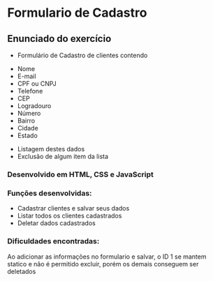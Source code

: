 # Formulario de Cadastro

## Enunciado do exercício

* Formulário de Cadastro de clientes contendo
- Nome
- E-mail
- CPF ou CNPJ
- Telefone
- CEP
- Logradouro
- Número
- Bairro
- Cidade
- Estado

* Listagem destes dados
* Exclusão de algum item da lista

### Desenvolvido em HTML, CSS e JavaScript 


### Funções desenvolvidas: 

- Cadastrar clientes e salvar seus dados 
- Listar todos os clientes cadastrados 
- Deletar dados cadastrados 

### Dificuldades encontradas: 
Ao adicionar as informações no formulario e salvar, o ID 1 se mantem statico e não é permitido excluir, porém os demais conseguem ser deletados 
